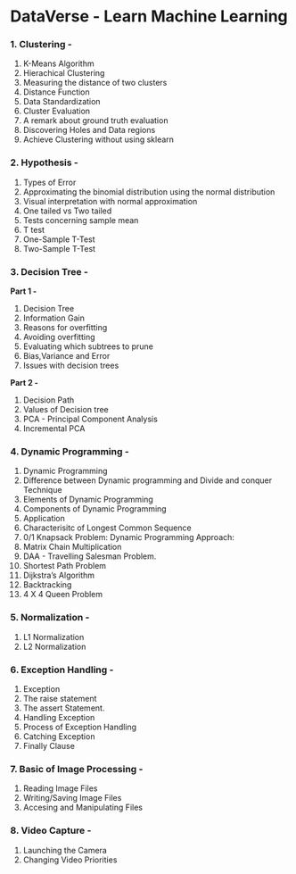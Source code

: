 # DataVerse - Learn Machine Learning

### **1. Clustering -**

1. K-Means Algorithm 
2. Hierachical Clustering
3. Measuring the distance of two clusters
4. Distance Function
5. Data Standardization
6. Cluster Evaluation
7. A remark about ground truth evaluation
8. Discovering Holes and Data regions
9. Achieve Clustering without using sklearn


### **2. Hypothesis -**
1. Types of Error
2. Approximating the binomial distribution using the normal distribution
3. Visual interpretation with normal approximation
4. One tailed vs Two tailed
5. Tests concerning sample mean
6. T test 
7. One-Sample T-Test
8. Two-Sample T-Test

### **3. Decision Tree -**
**Part 1 -**
   1. Decision Tree
   2. Information Gain
   3. Reasons for overfitting
   4. Avoiding overfitting
   5. Evaluating which subtrees to prune
   6. Bias,Variance and Error
   7. Issues with decision trees
      
**Part 2 -**
   1. Decision Path
   2. Values of Decision tree
   3. PCA - Principal Component Analysis
   4. Incremental PCA

### **4. Dynamic Programming -**
1. Dynamic Programming
2. Difference between Dynamic programming and Divide and conquer Technique
3. Elements of Dynamic Programming
4. Components of Dynamic Programming
5. Application
6. Characterisitc of Longest Common Sequence
7. 0/1 Knapsack Problem: Dynamic Programming Approach:
8. Matrix Chain Multiplication
9. DAA - Travelling Salesman Problem.
10. Shortest Path Problem
11. Dijkstra’s Algorithm
12. Backtracking
13. 4 X 4 Queen Problem

### **5. Normalization -**
1. L1 Normalization
2. L2 Normalization

### **6. Exception Handling -**
1. Exception
2. The raise statement 
3. The assert Statement.
4. Handling Exception
5. Process of Exception Handling
6. Catching Exception
7. Finally Clause

### **7. Basic of Image Processing -**
1. Reading Image Files
2. Writing/Saving Image Files
3. Accesing and Manipulating Files

### **8. Video Capture -**
1. Launching the Camera
2. Changing Video Priorities
